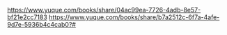 https://www.yuque.com/books/share/04ac99ea-7726-4adb-8e57-bf21e2cc7183
https://www.yuque.com/books/share/b7a2512c-6f7a-4afe-9d7e-5936b4c4cab0?#
